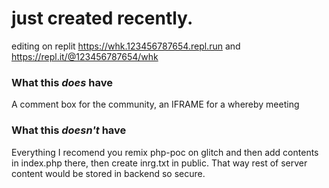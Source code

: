 # just created recently.
editing on replit https://whk.123456787654.repl.run and https://repl.it/@123456787654/whk
### What this ***does*** have
A comment box for the community, an IFRAME for a whereby meeting
### What this ***doesn't*** have
Everything
I recomend you remix php-poc on glitch and then add contents in index.php there, then create inrg.txt in public. That way rest of server content would be stored in backend so secure.
